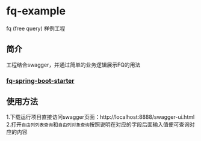 # fq-example
fq (free query) 样例工程  
## 简介  
工程结合swagger，并通过简单的业务逻辑展示FQ的用法  

### [fq-spring-boot-starter](https://github.com/szjzszjz/fq-spring-boot-starter)  

## 使用方法  
1.下载运行项目直接访问swagger页面：http://localhost:8888/swagger-ui.html  
2.打开`自由列列表查询`和`自由列对象查询`按照说明在对应的字段后面输入值便可查询对应的内容  

